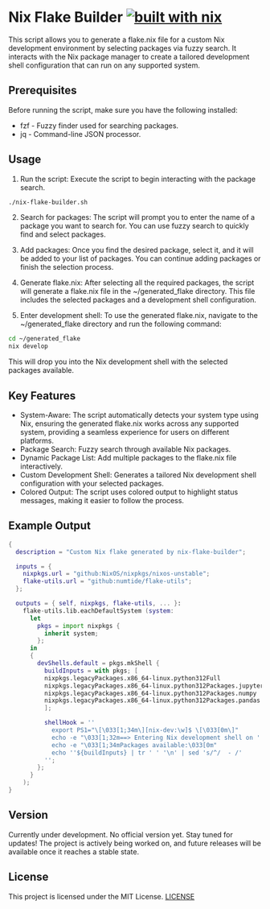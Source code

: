 # Nix Flake Builder [![built with nix](https://builtwithnix.org/badge.svg)](https://builtwithnix.org)


This script allows you to generate a flake.nix file for a custom Nix development environment by selecting packages via fuzzy search. It interacts with the Nix package manager to create a tailored development shell configuration that can run on any supported system.

## Prerequisites

Before running the script, make sure you have the following installed:

- fzf - Fuzzy finder used for searching packages.
- jq - Command-line JSON processor.

## Usage

1. Run the script: Execute the script to begin interacting with the package search.
```bash
./nix-flake-builder.sh
```
2. Search for packages: The script will prompt you to enter the name of a package you want to search for. You can use fuzzy search to quickly find and select packages.

3. Add packages: Once you find the desired package, select it, and it will be added to your list of packages. You can continue adding packages or finish the selection process.

4. Generate flake.nix: After selecting all the required packages, the script will generate a flake.nix file in the ~/generated_flake directory. This file includes the selected packages and a development shell configuration.

5. Enter development shell: To use the generated flake.nix, navigate to the ~/generated_flake directory and run the following command:

```bash
cd ~/generated_flake
nix develop
```
This will drop you into the Nix development shell with the selected packages available.

## Key Features

- System-Aware: The script automatically detects your system type using Nix, ensuring the generated flake.nix works across any supported system, providing a seamless experience for users on different platforms.
- Package Search: Fuzzy search through available Nix packages.
- Dynamic Package List: Add multiple packages to the flake.nix file interactively.
- Custom Development Shell: Generates a tailored Nix development shell configuration with your selected packages.
- Colored Output: The script uses colored output to highlight status messages, making it easier to follow the process.

## Example Output

```nix
{
  description = "Custom Nix flake generated by nix-flake-builder";

  inputs = {
    nixpkgs.url = "github:NixOS/nixpkgs/nixos-unstable";
    flake-utils.url = "github:numtide/flake-utils";
  };

  outputs = { self, nixpkgs, flake-utils, ... }:
    flake-utils.lib.eachDefaultSystem (system:
      let
        pkgs = import nixpkgs {
          inherit system;
        };
      in
      {
        devShells.default = pkgs.mkShell {
          buildInputs = with pkgs; [
          nixpkgs.legacyPackages.x86_64-linux.python312Full
          nixpkgs.legacyPackages.x86_64-linux.python312Packages.jupyterlab
          nixpkgs.legacyPackages.x86_64-linux.python312Packages.numpy
          nixpkgs.legacyPackages.x86_64-linux.python312Packages.pandas
          ];

          shellHook = ''
            export PS1="\[\033[1;34m\][nix-dev:\w]$ \[\033[0m\]"
            echo -e "\033[1;32m==> Entering Nix development shell on ''${system}\033[0m"
            echo -e "\033[1;34mPackages available:\033[0m"
            echo ''${buildInputs} | tr ' ' '\n' | sed 's/^/  - /'
          '';
        };
      }
    );
}
```

## Version

Currently under development. No official version yet. Stay tuned for updates! The project is actively being worked on, and future releases will be available once it reaches a stable state.

## License

This project is licensed under the MIT License.
[LICENSE](LICENSE)